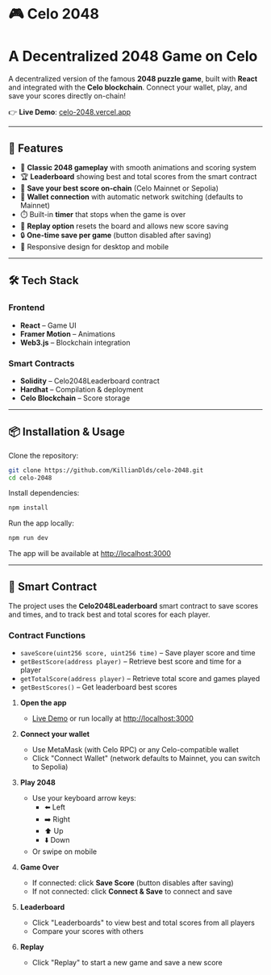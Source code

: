 # 🎮 Celo 2048  

# A Decentralized 2048 Game on Celo

A decentralized version of the famous **2048 puzzle game**, built with **React** and integrated with the **Celo blockchain**. Connect your wallet, play, and save your scores directly on-chain!

👉 **Live Demo**: [celo-2048.vercel.app](https://celo-2048.vercel.app/)

---

## 🚀 Features

- 🎲 **Classic 2048 gameplay** with smooth animations and scoring system
- 🏆 **Leaderboard** showing best and total scores from the smart contract
- 💾 **Save your best score on-chain** (Celo Mainnet or Sepolia)
- 🔗 **Wallet connection** with automatic network switching (defaults to Mainnet)
- ⏱️ Built-in **timer** that stops when the game is over
- 🔁 **Replay option** resets the board and allows new score saving
- 🔒 **One-time save per game** (button disabled after saving)
- 📱 Responsive design for desktop and mobile

---

## 🛠️ Tech Stack

### Frontend
- **React** – Game UI
- **Framer Motion** – Animations
- **Web3.js** – Blockchain integration

### Smart Contracts
- **Solidity** – Celo2048Leaderboard contract
- **Hardhat** – Compilation & deployment
- **Celo Blockchain** – Score storage

---

## 📦 Installation & Usage

Clone the repository:
```bash
git clone https://github.com/KillianDlds/celo-2048.git
cd celo-2048
```

Install dependencies:
```bash
npm install
```

Run the app locally:
```bash
npm run dev
```

The app will be available at [http://localhost:3000](http://localhost:3000)

---

## 🔗 Smart Contract

The project uses the **Celo2048Leaderboard** smart contract to save scores and times, and to track best and total scores for each player.

### Contract Functions

- `saveScore(uint256 score, uint256 time)` – Save player score and time
- `getBestScore(address player)` – Retrieve best score and time for a player
- `getTotalScore(address player)` – Retrieve total score and games played
- `getBestScores()` – Get leaderboard best scores
1. **Open the app**
	- [Live Demo](https://celo-2048.vercel.app/) or run locally at [http://localhost:3000](http://localhost:3000)

2. **Connect your wallet**
	- Use MetaMask (with Celo RPC) or any Celo-compatible wallet
	- Click "Connect Wallet" (network defaults to Mainnet, you can switch to Sepolia)

3. **Play 2048**
	- Use your keyboard arrow keys:
	  - ⬅️ Left
	  - ➡️ Right
	  - ⬆️ Up
	  - ⬇️ Down
	- Or swipe on mobile

4. **Game Over**
	- If connected: click **Save Score** (button disables after saving)
	- If not connected: click **Connect & Save** to connect and save

5. **Leaderboard**
	- Click "Leaderboards" to view best and total scores from all players
	- Compare your scores with others

6. **Replay**
	- Click "Replay" to start a new game and save a new score

